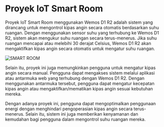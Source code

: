 # Proyek IoT Smart Room

Proyek IoT Smart Room menggunakan Wemos D1 R2 adalah sistem yang dirancang untuk mengontrol kipas angin secara otomatis berdasarkan suhu ruangan. Dengan menggunakan sensor suhu yang terhubung ke Wemos D1 R2, sistem akan mengukur suhu ruangan secara terus-menerus. Jika suhu ruangan mencapai atau melebihi 30 derajat Celsius, Wemos D1 R2 akan mengaktifkan kipas angin secara otomatis untuk mengatur suhu ruangan.

![SMART ROOM](https://media3.giphy.com/media/v1.Y2lkPTc5MGI3NjExa2N5YmZ4OWRwb2wwNW40dWVxMmo0bDd4d21vZDh6ZmNwZm9hb2JzayZlcD12MV9pbnRlcm5hbF9naWZfYnlfaWQmY3Q9Zw/pyf4xwWELTEY6iEmGa/giphy.gif)

Selain itu, proyek ini juga memungkinkan pengguna untuk mengatur kipas angin secara manual. Pengguna dapat mengakses sistem melalui aplikasi atau antarmuka web yang terhubung dengan Wemos D1 R2. Dengan menggunakan antarmuka tersebut, pengguna dapat mengatur kecepatan kipas angin atau mengaktifkan/mematikan kipas angin sesuai kebutuhan mereka.

Dengan adanya proyek ini, pengguna dapat mengoptimalkan penggunaan energi dengan menghindari pengoperasian kipas angin secara terus-menerus. Selain itu, sistem ini juga memberikan kenyamanan dan kemudahan bagi pengguna dalam mengontrol suhu ruangan mereka.
